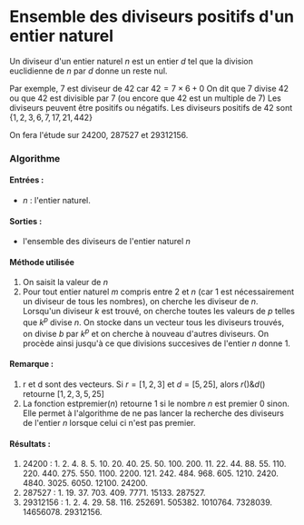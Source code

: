 # Ensemble des diviseurs positifs d'un entier naturel

Un diviseur d'un entier naturel $n$ est un entier $d$ tel que la division euclidienne de $n$ par $d$ donne un reste nul.

Par exemple, 7 est diviseur de 42 car $42 = 7 \times 6 + 0$
On dit que 7 divise 42 ou que 42 est divisible par 7 (ou encore que 42 est un multiple de 7)
Les diviseurs peuvent être positifs ou négatifs. Les diviseurs positifs de 42 sont $\{1,2,3,6,7,17,21,442\}$

On fera l'étude sur $24200$, $287527$ et $29312156$.

### Algorithme
#### Entrées :
  - $n$ : l'entier naturel.

#### Sorties :
  - l'ensemble des diviseurs de l'entier naturel $n$

#### Méthode utilisée
1. On saisit la valeur de $n$
2. Pour tout entier naturel $m$ compris entre 2 et $n$ (car 1 est nécessairement un diviseur de tous les nombres), on cherche les diviseur de $n$. Lorsqu'un diviseur $k$ est trouvé, on cherche toutes les valeurs de $p$ telles que $k^{p}$ divise $n$. On stocke dans un vecteur tous les diviseurs trouvés, on divise $b$ par $k^{p}$ et on cherche à nouveau d'autres diviseurs. On procède ainsi jusqu'à ce que divisions succesives de l'entier $n$ donne 1.

#### Remarque :
1. r et d sont des vecteurs. Si $r = [1,2,3]$ et $d = [5,25]$, alors $r() \& d()$ retourne $[1,2,3,5,25]$
2. La fonction estpremier($n$) retourne 1 si le nombre $n$ est premier 0 sinon. Elle permet à l'algorithme de ne pas lancer la recherche des diviseurs de l'entier $n$ lorsque celui ci n'est pas premier.

#### Résultats :

1. 24200 : 1.   2.   4.   8.   5.   10.   20.   40.   25.   50.   100.   200.   11.   22.   44.   88.   55.   110.   220.   440.   275.   550.   1100.   2200.   121.   242.   484.   968.   605.   1210.   2420.   4840.   3025.   6050.   12100.   24200.
2. 287527 :    1.   19.   37.   703.   409.   7771.   15133.   287527.
3. 29312156 : 1.   2.   4.   29.   58.   116.   252691.   505382.   1010764.  7328039.   14656078.   29312156.
